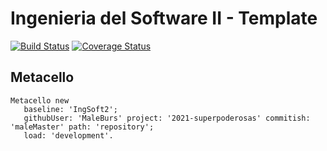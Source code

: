 # Ingenieria del Software II - Template

[![Build Status](https://travis-ci.org/uca-is2/2021-superpoderosas.svg?branch=master)](https://travis-ci.org/uca-is2/2021-superpoderosas)
[![Coverage Status](https://coveralls.io/repos/github/uca-is2/2021-superpoderosas/badge.svg?branch=master)](https://coveralls.io/github/uca-is2/2021-superpoderosas?branch=master)

## Metacello

```smalltalk
Metacello new
   baseline: 'IngSoft2';
   githubUser: 'MaleBurs' project: '2021-superpoderosas' commitish: 'maleMaster' path: 'repository';
   load: 'development'.
```
